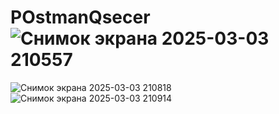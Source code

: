 # POstmanQsecer![Снимок экрана 2025-03-03 210557](https://github.com/user-attachments/assets/3cf45f9e-3fc9-4191-a2a9-ca9b85298a55)
![Снимок экрана 2025-03-03 210818](https://github.com/user-attachments/assets/e583e360-68a4-4b83-93b3-aaa9d70f47c4)
![Снимок экрана 2025-03-03 210914](https://github.com/user-attachments/assets/5bb6be49-a6e2-4437-bc93-e0d59ab79168)
